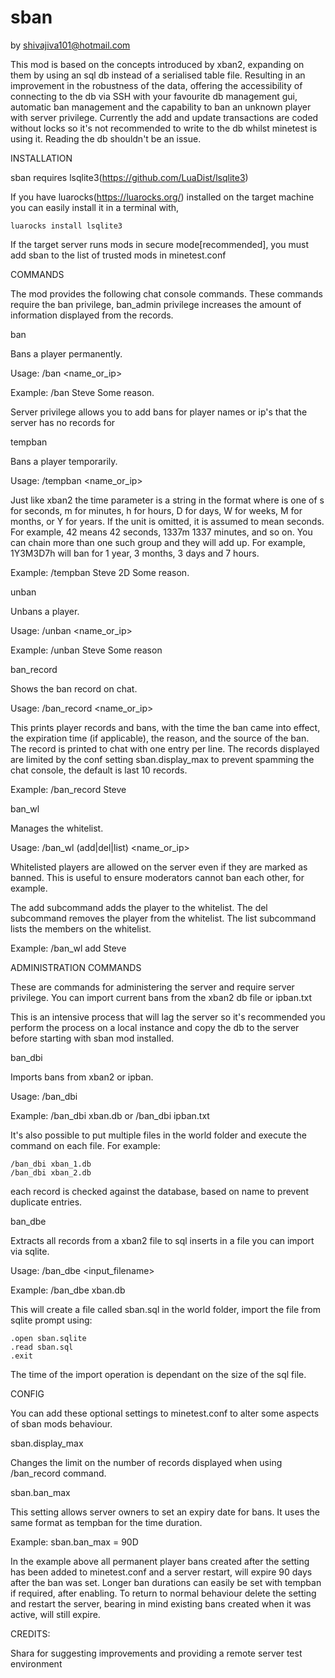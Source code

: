 # sban
by shivajiva101@hotmail.com

This mod is based on the concepts introduced by xban2, expanding on them
by using an sql db instead of a serialised table file. Resulting in an
improvement in the robustness of the data, offering the accessibility of
connecting to the db via SSH with your favourite db management gui, automatic
ban management and the capability to ban an unknown player with server
privilege. Currently the add and update transactions are coded without
locks so it's not recommended to write to the db whilst minetest is using it.
Reading the db shouldn't be an issue.

INSTALLATION

sban requires lsqlite3(https://github.com/LuaDist/lsqlite3)

If you have luarocks(https://luarocks.org/) installed on the target machine
you can easily install it in a terminal with,

    luarocks install lsqlite3

If the target server runs mods in secure mode[recommended], you must add sban
to the list of trusted mods in minetest.conf

COMMANDS

The mod provides the following chat console commands. These commands require
the ban privilege, ban_admin privilege increases the amount of information
displayed from the records.

ban

Bans a player permanently.

Usage: /ban <name_or_ip> <reason>

Example: /ban Steve Some reason.

Server privilege allows you to add bans for player names or ip's that the
server has no records for

tempban

Bans a player temporarily.

Usage: /tempban <name_or_ip> <time> <reason>

Just like xban2 the time parameter is a string in the format <count><unit>
where <unit> is one of s for seconds, m for minutes, h for hours, D for days,
W for weeks, M for months, or Y for years. If the unit is omitted, it is
assumed to mean seconds. For example, 42 means 42 seconds, 1337m 1337 minutes,
and so on. You can chain more than one such group and they will add up.
For example, 1Y3M3D7h will ban for 1 year, 3 months, 3 days and 7 hours.

Example: /tempban Steve 2D Some reason.

unban

Unbans a player.

Usage: /unban <name_or_ip> <reason>

Example: /unban Steve Some reason

ban_record

Shows the ban record on chat.

Usage: /ban_record <name_or_ip>

This prints player records and bans, with the time the ban came into effect,
the expiration time (if applicable), the reason, and the source of the ban.
The record is printed to chat with one entry per line. The records displayed
are limited by the conf setting sban.display_max to prevent spamming the chat
console, the default is last 10 records.

Example: /ban_record Steve

ban_wl

Manages the whitelist.

Usage: /ban_wl (add|del|list) <name_or_ip>

Whitelisted players are allowed on the server even if they are marked
as banned. This is useful to ensure moderators cannot ban each other,
for example.

The add subcommand adds the player to the whitelist.
The del subcommand removes the player from the whitelist.
The list subcommand lists the members on the whitelist.

Example: /ban_wl add Steve

ADMINISTRATION COMMANDS

These are commands for administering the server and require server privilege.
You can import current bans from the xban2 db file or ipban.txt

This is an intensive process that will lag the server so it's recommended
you perform the process on a local instance and copy the db to the server
before starting with sban mod installed.

ban_dbi

Imports bans from xban2 or ipban.

Usage: /ban_dbi <filename>

Example: /ban_dbi xban.db or /ban_dbi ipban.txt

It's also possible to put multiple files in the world folder and execute the
command on each file. For example:

    /ban_dbi xban_1.db
    /ban_dbi xban_2.db

each record is checked against the database, based on name to prevent duplicate
entries.

ban_dbe

Extracts all records from a xban2 file to sql inserts in a file you can
import via sqlite.

Usage: /ban_dbe <input_filename>

Example: /ban_dbe xban.db

This will create a file called sban.sql in the world folder, import the file
from sqlite prompt using:

    .open sban.sqlite
    .read sban.sql
    .exit

The time of the import operation is dependant on the size of the sql file.

CONFIG

You can add these optional settings to minetest.conf to alter some aspects of
sban mods behaviour.

sban.display_max

Changes the limit on the number of records displayed when using /ban_record
command.

sban.ban_max

This setting allows server owners to set an expiry date for bans. It uses the
same format as tempban for the time duration.

Example: sban.ban_max = 90D

In the example above all permanent player bans created after the setting has
been added to minetest.conf and a server restart, will expire 90 days after the
ban was set. Longer ban durations can easily be set with tempban if required,
after enabling. To return to normal behaviour delete the setting and restart
the server, bearing in mind existing bans created when it was active, will
still expire.

CREDITS:

Shara for suggesting improvements and providing a remote server test environment

